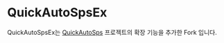 ﻿# QuickAutoSpsEx

QuickAutoSpsEx는 [QuickAutoSps](https://github.com/FirstecRepo/QuickAutoSps) 프로젝트의 확장 기능을 추가한 Fork 입니다.
